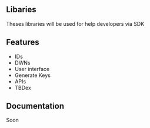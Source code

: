 ## Libaries

Theses libraries will be used for help developers via SDK

## Features

-  IDs
-  DWNs
-  User interface
-  Generate Keys
-  APIs
-  TBDex

## Documentation 

Soon
